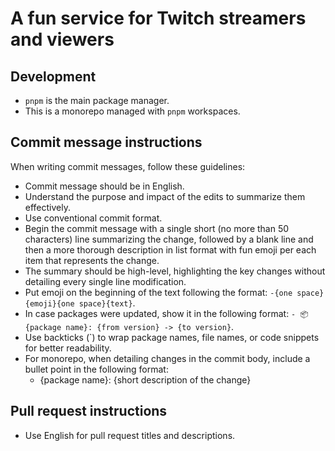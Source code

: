 # A fun service for Twitch streamers and viewers

## Development

- `pnpm` is the main package manager.
- This is a monorepo managed with `pnpm` workspaces.

## Commit message instructions

When writing commit messages, follow these guidelines:

- Commit message should be in English.
- Understand the purpose and impact of the edits to summarize them effectively.
- Use conventional commit format.
- Begin the commit message with a single short (no more than 50 characters) line summarizing the change, followed by a blank line and then a more thorough description in list format with fun emoji per each item that represents the change.
- The summary should be high-level, highlighting the key changes without detailing every single line modification.
- Put emoji on the beginning of the text following the format: `-{one space}{emoji}{one space}{text}`.
- In case packages were updated, show it in the following format: `- 📦 {package name}: {from version} -> {to version}`.
- Use backticks (`) to wrap package names, file names, or code snippets for better readability.
- For monorepo, when detailing changes in the commit body, include a bullet point in the following format:
  - {package name}: {short description of the change}

## Pull request instructions

- Use English for pull request titles and descriptions.
